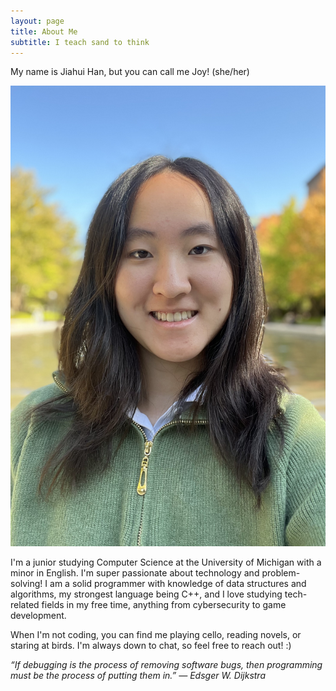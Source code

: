 ```yaml
---
layout: page
title: About Me
subtitle: I teach sand to think
---
```


My name is Jiahui Han, but you can call me Joy! (she/her)

![Heyaaa](/assets/img/me.jpg)

I'm a junior studying Computer Science at the University of Michigan with a minor in English. I'm super passionate about technology and problem-solving! I am a solid programmer with knowledge of data structures and algorithms, my strongest language being C++, and I love studying tech-related fields in my free time, anything from cybersecurity to game development. 

When I'm not coding, you can find me playing cello, reading novels, or staring at birds. I'm always down to chat, so feel free to reach out! :)

*“If debugging is the process of removing software bugs, then programming must be the process of putting them in.” ― Edsger W. Dijkstra*
